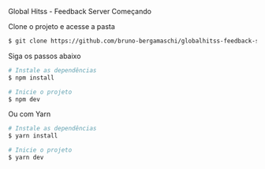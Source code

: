 Global Hitss - Feedback Server
Começando

Clone o projeto e acesse a pasta

```bash
$ git clone https://github.com/bruno-bergamaschi/globalhitss-feedback-server.git && cd globalhitss-feedback-server
```

Siga os passos abaixo

```bash
# Instale as dependências
$ npm install

# Inicie o projeto
$ npm dev

```

Ou com Yarn

```bash
# Instale as dependências
$ yarn install

# Inicie o projeto
$ yarn dev

```

